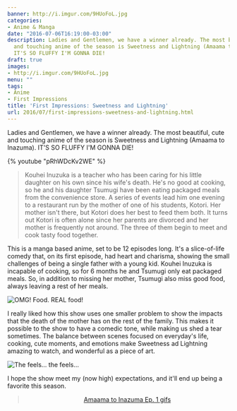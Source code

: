 ```yaml
---
banner: http://i.imgur.com/9HUoFoL.jpg
categories:
- Anime & Manga
date: "2016-07-06T16:19:00-03:00"
description: Ladies and Gentlemen, we have a winner already. The most beautiful, cute
  and touching anime of the season is Sweetness and Lightning (Amaama to Inazuma).
  IT'S SO FLUFFY I'M GONNA DIE!
draft: true
images:
- http://i.imgur.com/9HUoFoL.jpg
menu: ""
tags:
- Anime
- First Impressions
title: 'First Impressions: Sweetness and Lightning'
url: 2016/07/first-impressions-sweetness-and-lightning.html
---
```


Ladies and Gentlemen, we have a winner already. The most beautiful, cute and touching anime of the season is
Sweetness and Lightning (Amaama to Inazuma). IT'S SO FLUFFY I'M GONNA DIE!

<!--more-->

{% youtube "pRhWDcKv2WE" %}

> Kouhei Inuzuka is a teacher who has been caring for his little daughter on his own since his wife's death.
He's no good at cooking, so he and his daughter Tsumugi have been eating packaged meals from the convenience store.
A series of events lead him one evening to a restaurant run by the mother of one of his students, Kotori.
Her mother isn't there, but Kotori does her best to feed them both. It turns out Kotori is often alone
since her parents are divorced and her mother is frequently not around.
The three of them begin to meet and cook tasty food together.

This is a manga based anime, set to be 12 episodes long. It's a slice-of-life comedy that, on its first episode,
had heart and charisma, showing the small challenges of being a single father with a young kid.
Kouhei Inuzuka is incapable of cooking, so for 6 months he and Tsumugi only eat packaged meals.
So, in addition to missing her mother, Tsumugi also miss good food, always leaving a rest of her meals.

![OMG! Food. REAL food!](http://i.imgur.com/NGfuXAr.gif)

I really liked how this show uses one smaller problem to show the impacts that the death of the mother has
on the rest of the family. This makes it possible to the show to have a comedic tone, while making us shed a tear 
sometimes. The balance between scenes focused on everyday's life, cooking, cute moments, and emotions make 
Sweetness ad Lightning amazing to watch, and wonderful as a piece of art.

![The feels... the feels...](http://i.imgur.com/HT5MZfd.gif)

 I hope the show meet my (now high) expectations, and it'll end up being a favorite this season. 

<div align="center">
<blockquote class="imgur-embed-pub" data-id="a/ecScp" lang="en">
<a href="https://imgur.com/a/ecScp">Amaama to Inazuma Ep. 1 gifs</a></blockquote>
<script async="" charset="utf-8" src="//s.imgur.com/min/embed.js"></script>
</div>
